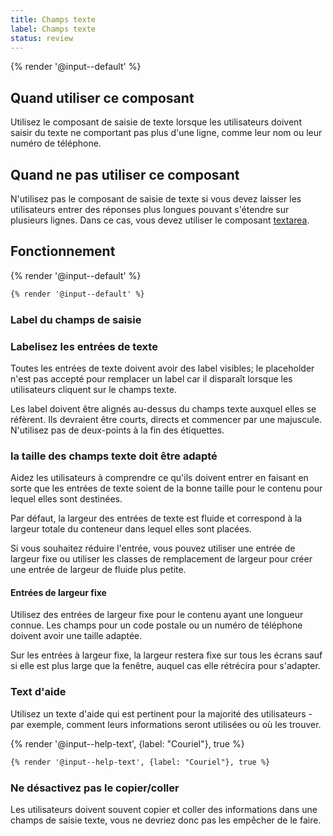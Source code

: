 ```yaml
---
title: Champs texte
label: Champs texte
status: review
---
```


<div class="foehn-example">
{% render '@input--default' %}
</div>

## Quand utiliser ce composant

Utilisez le composant de saisie de texte lorsque les utilisateurs doivent saisir
du texte ne comportant pas plus d'une ligne, comme leur nom ou leur numéro de
téléphone.

## Quand ne pas utiliser ce composant

N'utilisez pas le composant de saisie de texte si vous devez laisser les
utilisateurs entrer des réponses plus longues pouvant s'étendre sur plusieurs
lignes. Dans ce cas, vous devez utiliser le composant [textarea](./textarea).

## Fonctionnement

<div class="foehn-example">
{% render '@input--default' %}
</div>

```html
{% render '@input--default' %}
```

### Label du champs de saisie

### Labelisez les entrées de texte

Toutes les entrées de texte doivent avoir des label visibles; le placeholder
n'est pas accepté pour remplacer un label car il disparaît lorsque les
utilisateurs cliquent sur le champs texte.

Les label doivent être alignés au-dessus du champs texte auxquel elles se
réfèrent. Ils devraient être courts, directs et commencer par une majuscule.
N'utilisez pas de deux-points à la fin des étiquettes.  

### la taille des champs texte doit être adapté

Aidez les utilisateurs à comprendre ce qu'ils doivent entrer en faisant en sorte
que les entrées de texte soient de la bonne taille pour le contenu pour lequel
elles sont destinées.

Par défaut, la largeur des entrées de texte est fluide et correspond à la
largeur totale du conteneur dans lequel elles sont placées.

Si vous souhaitez réduire l'entrée, vous pouvez utiliser une entrée de largeur
fixe ou utiliser les classes de remplacement de largeur pour créer une entrée de
largeur de fluide plus petite.

#### Entrées de largeur fixe

Utilisez des entrées de largeur fixe pour le contenu ayant une longueur
connue. Les champs pour un code postale ou un numéro de téléphone doivent avoir
une taille adaptée.

Sur les entrées à largeur fixe, la largeur restera fixe sur tous les écrans sauf
si elle est plus large que la fenêtre, auquel cas elle rétrécira pour s'adapter.

### Text d'aide

Utilisez un texte d'aide qui est pertinent pour la majorité des utilisateurs -
par exemple, comment leurs informations seront utilisées ou où les trouver.

<div class="foehn-example">
{% render '@input--help-text', {label: "Couriel"}, true %}
</div>

```html
{% render '@input--help-text', {label: "Couriel"}, true %}
```

### Ne désactivez pas le copier/coller

Les utilisateurs doivent souvent copier et coller des informations dans une
champs de saisie texte, vous ne devriez donc pas les empêcher de le faire.

